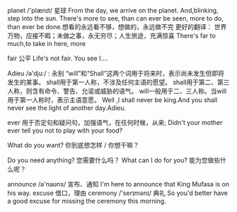 planet  /'plænɪt/ 星球
From the day, we arrive on the planet.
And,blinking, step into the sun.
There's more to see, than can ever be seen, more to do, than ever be done.想看的永远看不够，想做的，永远做不完
更好的翻译：
世界万物，应接不暇；未做之事，永无穷尽；人生旅途，充满惊喜
There's far to much,to take in here, more

fair 公平
Life's not fair.
You see I....

Adieu /ə'djuː/ : 永别
“will”和“Shall”这两个词用于将来时，表示尚未发生但即将发生的某事。
shall用于第一人称，不涉及任何主语的愿望。
shall用于第二、第三人称，则含有命令、警告、允诺或威胁的语气。
will一般用于二、三人称。当will用于第一人称时，表示主语意愿。
Well ,I shall never be king.And you shall never see the light of another day.Adieu.

ever 用于否定句和疑问句，加强语气，在任何时候，从来;
Didn't your mother ever tell you not to play with your food?

What do you want?
你到底想怎样 / 你想干嘛？

Do you need anything?
您需要什么吗？
What can I do for you?
能为您做些什么呢？

announce /ə'naʊns/ 宣布、通知
I'm here to announce that King Mufasa is on his way.
excuse 借口，理由
ceremony /'serɪmənɪ/ 典礼
So you'd better have a good excuse for missing the ceremony this morning.

